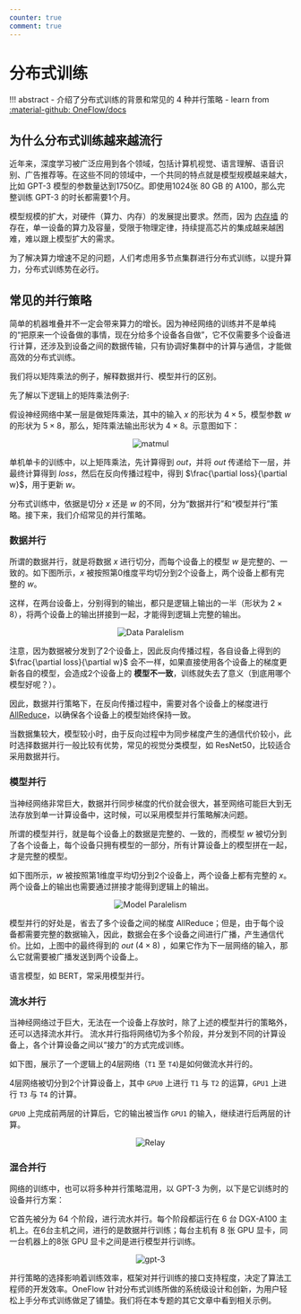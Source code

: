 ```yaml
---
counter: true
comment: true
---
```


# 分布式训练

!!! abstract
    - 介绍了分布式训练的背景和常见的 4 种并行策略
    - learn from [:material-github: OneFlow/docs](https://docs.oneflow.org/master/parallelism/01_introduction.html)


## 为什么分布式训练越来越流行

近年来，深度学习被广泛应用到各个领域，包括计算机视觉、语言理解、语音识别、广告推荐等。在这些不同的领域中，一个共同的特点就是模型规模越来越大，比如 GPT-3 模型的参数量达到1750亿。即使用1024张 80 GB 的 A100，那么完整训练 GPT-3 的时长都需要1个月。

模型规模的扩大，对硬件（算力、内存）的发展提出要求。然而，因为 [内存墙](https://oneflow.org/a/share/jishuboke/75.html) 的存在，单一设备的算力及容量，受限于物理定律，持续提高芯片的集成越来越困难，难以跟上模型扩大的需求。

为了解决算力增速不足的问题，人们考虑用多节点集群进行分布式训练，以提升算力，分布式训练势在必行。

## 常见的并行策略

简单的机器堆叠并不一定会带来算力的增长。因为神经网络的训练并不是单纯的“把原来一个设备做的事情，现在分给多个设备各自做”，它不仅需要多个设备进行计算，还涉及到设备之间的数据传输，只有协调好集群中的计算与通信，才能做高效的分布式训练。

我们将以矩阵乘法的例子，解释数据并行、模型并行的区别。

先了解以下逻辑上的矩阵乘法例子:

假设神经网络中某一层是做矩阵乘法，其中的输入 $x$ 的形状为 $4\times5$，模型参数 $w$ 的形状为 $5\times8$，那么，矩阵乘法输出形状为 $4\times8$。示意图如下：

<center><img src="https://cdn.jsdelivr.net/gh/jujimeizuo/note@gh-pages/assets/images/llm/dt/matmul_logical.png" alt="matmul"></center>


单机单卡的训练中，以上矩阵乘法，先计算得到 $out$，并将 $out$ 传递给下一层，并最终计算得到 $loss$，然后在反向传播过程中，得到 $\frac{\partial loss}{\partial w}$，用于更新 $w$。

分布式训练中，依据是切分 $x$ 还是 $w$ 的不同，分为“数据并行”和“模型并行”策略。接下来，我们介绍常见的并行策略。

### 数据并行
所谓的数据并行，就是将数据 $x$ 进行切分，而每个设备上的模型 $w$ 是完整的、一致的。如下图所示，$x$ 被按照第0维度平均切分到2个设备上，两个设备上都有完整的 $w$。

这样，在两台设备上，分别得到的输出，都只是逻辑上输出的一半（形状为 $2\times8$），将两个设备上的输出拼接到一起，才能得到逻辑上完整的输出。

<center><img src="https://cdn.jsdelivr.net/gh/jujimeizuo/note@gh-pages/assets/images/llm/dt/matmul_data_paralelism.png" alt="Data Paralelism"></center>

注意，因为数据被分发到了2个设备上，因此反向传播过程，各自设备上得到的 $\frac{\partial loss}{\partial w}$ 会不一样，如果直接使用各个设备上的梯度更新各自的模型，会造成2个设备上的 **模型不一致**，训练就失去了意义（到底用哪个模型好呢？）。

因此，数据并行策略下，在反向传播过程中，需要对各个设备上的梯度进行 [AllReduce](https://docs.nvidia.com/deeplearning/nccl/user-guide/docs/usage/collectives.html#allreduce)，以确保各个设备上的模型始终保持一致。

当数据集较大，模型较小时，由于反向过程中为同步梯度产生的通信代价较小，此时选择数据并行一般比较有优势，常见的视觉分类模型，如 ResNet50，比较适合采用数据并行。

### 模型并行

当神经网络非常巨大，数据并行同步梯度的代价就会很大，甚至网络可能巨大到无法存放到单一计算设备中，这时候，可以采用模型并行策略解决问题。

所谓的模型并行，就是每个设备上的数据是完整的、一致的，而模型 $w$ 被切分到了各个设备上，每个设备只拥有模型的一部分，所有计算设备上的模型拼在一起，才是完整的模型。

如下图所示，$w$ 被按照第1维度平均切分到2个设备上，两个设备上都有完整的 $x$。两个设备上的输出也需要通过拼接才能得到逻辑上的输出。

<center><img src="https://cdn.jsdelivr.net/gh/jujimeizuo/note@gh-pages/assets/images/llm/dt/matmul_model_paralelism.png" alt="Model Paralelism"></center>

模型并行的好处是，省去了多个设备之间的梯度 AllReduce；但是，由于每个设备都需要完整的数据输入，因此，数据会在多个设备之间进行广播，产生通信代价。比如，上图中的最终得到的 $out~(4\times8)$ ，如果它作为下一层网络的输入，那么它就需要被广播发送到两个设备上。

语言模型，如 BERT，常采用模型并行。

### 流水并行
当神经网络过于巨大，无法在一个设备上存放时，除了上述的模型并行的策略外，还可以选择流水并行。
流水并行指将网络切为多个阶段，并分发到不同的计算设备上，各个计算设备之间以“接力”的方式完成训练。

如下图，展示了一个逻辑上的4层网络（`T1` 至 `T4`)是如何做流水并行的。

4层网络被切分到2个计算设备上，其中 `GPU0` 上进行 `T1` 与 `T2` 的运算，`GPU1` 上进行 `T3` 与 `T4` 的计算。

`GPU0` 上完成前两层的计算后，它的输出被当作 `GPU1` 的输入，继续进行后两层的计算。

<center><img src="https://cdn.jsdelivr.net/gh/jujimeizuo/note@gh-pages/assets/images/llm/dt/realy.png" alt="Relay"></center>


### 混合并行
网络的训练中，也可以将多种并行策略混用，以 GPT-3 为例，以下是它训练时的设备并行方案：

它首先被分为 64 个阶段，进行流水并行。每个阶段都运行在 6 台 DGX-A100 主机上。在6台主机之间，进行的是数据并行训练；每台主机有 8 张 GPU 显卡，同一台机器上的8张 GPU 显卡之间是进行模型并行训练。

<center><img src="https://cdn.jsdelivr.net/gh/jujimeizuo/note@gh-pages/assets/images/llm/dt/gpt3-overview.png" alt="gpt-3"></center>

并行策略的选择影响着训练效率，框架对并行训练的接口支持程度，决定了算法工程师的开发效率。OneFlow 针对分布式训练所做的系统级设计和创新，为用户轻松上手分布式训练做足了铺垫。我们将在本专题的其它文章中看到相关示例。